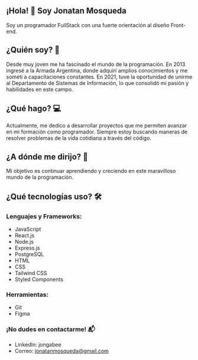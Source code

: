 ## ¡Hola! 👋 Soy Jonatan Mosqueda
Soy un programador FullStack con una fuerte orientación al diseño Front-end.

## ¿Quién soy? 🤔
Desde muy joven me ha fascinado el mundo de la programación. En 2013 ingresé a la Armada Argentina, donde adquirí amplios conocimientos y me sometí a capacitaciones constantes. En 2021, tuve la oportunidad de unirme al Departamento de Sistemas de Información, lo que consolidó mi pasión y habilidades en este campo.

## ¿Qué hago? 💻
Actualmente, me dedico a desarrollar proyectos que me permiten avanzar en mi formación como programador. Siempre estoy buscando maneras de resolver problemas de la vida cotidiana a través del código.

## ¿A dónde me dirijo? 🚀
Mi objetivo es continuar aprendiendo y creciendo en este maravilloso mundo de la programación.

## ¿Qué tecnologías uso? 🛠️
### Lenguajes y Frameworks:
- JavaScript
- React.js
- Node.js
- Express.js
- PostgreSQL
- HTML
- CSS
- Tailwind CSS
- Styled Components

### Herramientas:
- Git
- Figma

### ¡No dudes en contactarme! 📬
- LinkedIn: jongabee
- Correo: jonatanmosqueda@gmail.com


<!--
**Jongabee/Jongabee** is a ✨ _special_ ✨ repository because its `README.md` (this file) appears on your GitHub profile.

Here are some ideas to get you started:

- 🔭 I’m currently working on ...
- 🌱 I’m currently learning ...
- 👯 I’m looking to collaborate on ...
- 🤔 I’m looking for help with ...
- 💬 Ask me about ...
- 📫 How to reach me: ...
- 😄 Pronouns: ...
- ⚡ Fun fact: ...
-->
